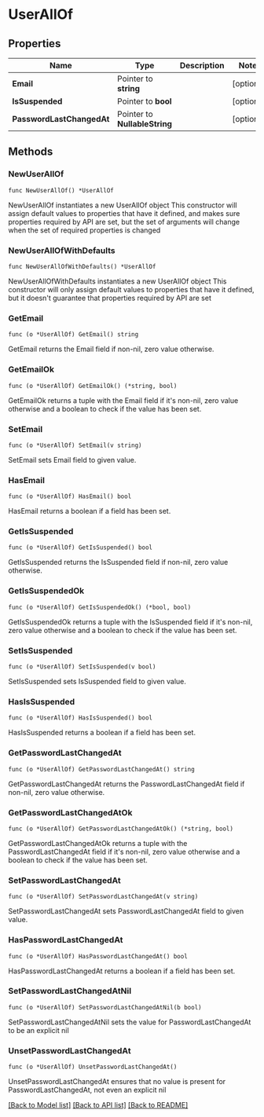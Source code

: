 # UserAllOf

## Properties

Name | Type | Description | Notes
------------ | ------------- | ------------- | -------------
**Email** | Pointer to **string** |  | [optional] 
**IsSuspended** | Pointer to **bool** |  | [optional] 
**PasswordLastChangedAt** | Pointer to **NullableString** |  | [optional] 

## Methods

### NewUserAllOf

`func NewUserAllOf() *UserAllOf`

NewUserAllOf instantiates a new UserAllOf object
This constructor will assign default values to properties that have it defined,
and makes sure properties required by API are set, but the set of arguments
will change when the set of required properties is changed

### NewUserAllOfWithDefaults

`func NewUserAllOfWithDefaults() *UserAllOf`

NewUserAllOfWithDefaults instantiates a new UserAllOf object
This constructor will only assign default values to properties that have it defined,
but it doesn't guarantee that properties required by API are set

### GetEmail

`func (o *UserAllOf) GetEmail() string`

GetEmail returns the Email field if non-nil, zero value otherwise.

### GetEmailOk

`func (o *UserAllOf) GetEmailOk() (*string, bool)`

GetEmailOk returns a tuple with the Email field if it's non-nil, zero value otherwise
and a boolean to check if the value has been set.

### SetEmail

`func (o *UserAllOf) SetEmail(v string)`

SetEmail sets Email field to given value.

### HasEmail

`func (o *UserAllOf) HasEmail() bool`

HasEmail returns a boolean if a field has been set.

### GetIsSuspended

`func (o *UserAllOf) GetIsSuspended() bool`

GetIsSuspended returns the IsSuspended field if non-nil, zero value otherwise.

### GetIsSuspendedOk

`func (o *UserAllOf) GetIsSuspendedOk() (*bool, bool)`

GetIsSuspendedOk returns a tuple with the IsSuspended field if it's non-nil, zero value otherwise
and a boolean to check if the value has been set.

### SetIsSuspended

`func (o *UserAllOf) SetIsSuspended(v bool)`

SetIsSuspended sets IsSuspended field to given value.

### HasIsSuspended

`func (o *UserAllOf) HasIsSuspended() bool`

HasIsSuspended returns a boolean if a field has been set.

### GetPasswordLastChangedAt

`func (o *UserAllOf) GetPasswordLastChangedAt() string`

GetPasswordLastChangedAt returns the PasswordLastChangedAt field if non-nil, zero value otherwise.

### GetPasswordLastChangedAtOk

`func (o *UserAllOf) GetPasswordLastChangedAtOk() (*string, bool)`

GetPasswordLastChangedAtOk returns a tuple with the PasswordLastChangedAt field if it's non-nil, zero value otherwise
and a boolean to check if the value has been set.

### SetPasswordLastChangedAt

`func (o *UserAllOf) SetPasswordLastChangedAt(v string)`

SetPasswordLastChangedAt sets PasswordLastChangedAt field to given value.

### HasPasswordLastChangedAt

`func (o *UserAllOf) HasPasswordLastChangedAt() bool`

HasPasswordLastChangedAt returns a boolean if a field has been set.

### SetPasswordLastChangedAtNil

`func (o *UserAllOf) SetPasswordLastChangedAtNil(b bool)`

 SetPasswordLastChangedAtNil sets the value for PasswordLastChangedAt to be an explicit nil

### UnsetPasswordLastChangedAt
`func (o *UserAllOf) UnsetPasswordLastChangedAt()`

UnsetPasswordLastChangedAt ensures that no value is present for PasswordLastChangedAt, not even an explicit nil

[[Back to Model list]](../README.md#documentation-for-models) [[Back to API list]](../README.md#documentation-for-api-endpoints) [[Back to README]](../README.md)


